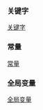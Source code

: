 ### 关键字
[关键字](https://github.com/ningbaoqi/C/blob/master/README-keyword.md)
### 常量
[常量](https://github.com/ningbaoqi/C/blob/master/README-const.md)
### 全局变量
[全局变量](https://github.com/ningbaoqi/C/blob/master/README-globalvariable.md)
